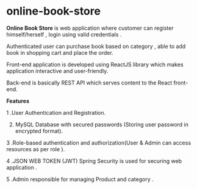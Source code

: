 # online-book-store

**Online Book Store** is web application where customer can register himself/herself , login using valid credentials .

Authenticated user can purchase book based on category , able to add book in shopping cart and place the order.

Front-end application is developed using ReactJS library which makes application interactive and user-friendly.

Back-end is basically REST API which serves content to the React front-end.


**Features**

1 .User Authentication and Registration.

2. MySQL Database with secured passwords (Storing user password in encrypted format).

3 .Role-based authentication and authorization(User & Admin can access resources as per role ).

4 .JSON WEB TOKEN (JWT) Spring Security is used for securing web application .

5 .Admin responsible for managing Product and category .